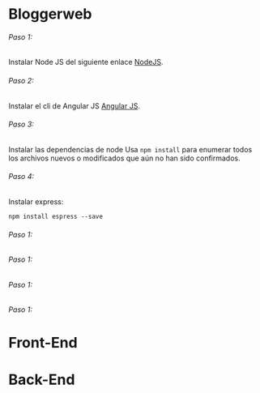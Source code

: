 # Bloggerweb

###### Paso 1:
Instalar Node JS del siguiente enlace [NodeJS](https://nodejs.org/).

###### Paso 2:
Instalar el cli de Angular JS [Angular JS](https://angular.io/).

###### Paso 3:
Instalar las dependencias de node 
Usa `npm install` para enumerar todos los archivos nuevos o modificados que aún no han sido confirmados.


###### Paso 4:
Instalar express:
```
npm install espress --save
```


###### Paso 1:


###### Paso 1:


###### Paso 1:


###### Paso 1:



# Front-End




# Back-End